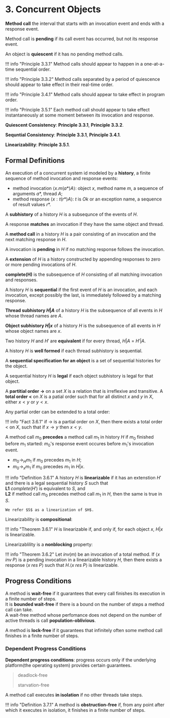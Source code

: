 # 3. Concurrent Objects

**Method call** the interval that starts with an invocation event and ends with a response event.

Method call is **pending** if its call event has occurred, but not its response event.

An object is **quiescent** if it has no pending method calls.

!!! info "Principle 3.3.1"
    Method calls should appear to happen in a one-at-a-time sequential order.

!!! info "Principle 3.3.2"
    Method calls separated by a period of quiescence should appear to take effect in their real-time order.

!!! info "Principle 3.4.1"
    Method calls should appear to take effect in program order.

!!! info "Principle 3.5.1"
    Each method call should appear to take effect instantaneously at some moment between its invocation and response.

**Quiescent Consistency**: **Principle 3.3.1**, **Principle 3.3.2**.

**Sequntial Consistency**: **Principle 3.3.1**, **Principle 3.4.1**.

**Linearizability**: **Principle 3.5.1**.

## Formal Definitions

An execution of a concurrent system id modeled by a **history**, a finite sequence of method invocation and response events:

- method invocation $\langle x.m(a*) A \rangle$: object $x$, method name $m$, a sequence of arguments $a*$, thread $A$;
- method response $\langle x:t(r*) A \rangle$: $t$ is $Ok$ or an exception name, a sequence of result values $r*$.

A **subhistory** of a history $H$ is a subsequnce of the events of $H$.

A response **matches** an invocation if they have the same object and thread.

A **method call** in a history $H$ is a pair consisting of an invocation and the next matching response in $H$.

A invocation is **pending** in $H$ if no matching response follows the invocation.

A **extension** of $H$ is a history constructed by appending responses to zero or more pending invocations of $H$.

**complete(H)** is the subsequence of $H$ consisting of all matching invocation and responses.

A history $H$ is **sequential** if the first event of $H$ is an invocation, and each invocation, except possibly the last, is immediately followed by a matching response.

**Thread subhistory $H|A$** of a history $H$ is the subsequence of all events in $H$ whose thread names are $A$.

**Object subhistory $H|x$** of a history $H$ is the subsequence of all events in $H$ whose object names are $x$.

Two history $H$ and $H'$ are **equivalent** if for every thread, $H|A$ = $H'|A$.

A history $H$ is **well formed** if each thread subhistory is sequential.

A **sequential specification for an object** is a set of sequential histories for the object.

A sequential history $H$ is **legal** if each object subhistory is legal for that object.

A **partitial order $\rightarrow$**  on a set $X$ is a relation that is irreflexive and transitive.
A **total order $<$** on $X$ is a patial order such that for all distinct $x$ and $y$ in $X$, either $x < y$ or $y < x$.

Any partial order can be extended to a total order:

!!! info "Fact 3.6.1"
    if $\rightarrow$ is a partial order on $X$, then there exists a total order $<$ on $X$, such that if $x \rightarrow y$ then $x < y$.

A method call $m_{0}$ **precedes** a method call $m_{1}$ in history $H$ if $m_{0}$ finished before $m_{1}$ started: $m_{0}$'s response event occures before $m_{1}$'s invocation event.

- $m_{0} \rightarrow_{H} m_{1}$ if $m_{0}$ precedes $m_{1}$ in $H$;
- $m_{0} \rightarrow_{x} m_{1}$ if $m_{0}$ precedes $m_{1}$ in $H|x$.

!!! info "Definition 3.6.1"
    A history $H$ is **linearizable** if it has an extenstion $H'$ and there is a legal sequential history $S$ such that<br/>
    **L1** $complete(H')$ is equivalent to $S$, and<br/>
    **L2** if method call $m_{0}$ precedes method call $m_{1}$ in $H$, then the same is true in $S$.<br/>

    We refer $S$ as a linearization of $H$.

Linearizability is **compositional**:

!!! info "Theorem 3.6.1"
    $H$ is linearizable if, and only if, for each object $x$, $H|x$ is linearizable.

Linearizablility is a **nonblocking** property:

!!! info "Theorem 3.6.2"
    Let $inv(m)$ be an invocation of a total method. If $\langle x \; inv \;  P \rangle$ is a pending invocation in a linearizable history $H$, then there exists a response $\langle x \; res \; P \rangle$ such that $H . \langle x \; res \; P \rangle$ is linearizable.


## Progress Conditions

A method is **wait-free** if it guarantees that every call finishes its execution in a finite number of steps. <br/>
It is **bounded wait-free** if there is a bound on the number of steps a method call can take. <br/>
A wait-free method whose perfomance does not depend on the number of active threads is call **population-oblivious**.

A method is **lock-free** if it guarantees that infinitely often some method call finishes in a finite number of steps.

### Dependent Progress Conditions

**Dependent progress conditions**: progress occurs only if the underlying platform(the operating system) provides certain guarantees.

> deadlock-free
> 
> starvation-free

A method call executes **in isolation** if no other threads take steps.

!!! info "Definition 3.7.1"
    A method is **obstruction-free** if, from any point after which it executes in isolation, it finishes in a finite number of steps.
